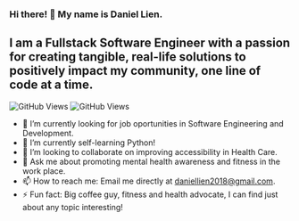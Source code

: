 ### Hi there! 👋 My name is Daniel Lien.
## I am a Fullstack Software Engineer with a passion for creating tangible, real-life solutions to positively impact my community, one line of code at a time.


![GitHub Views](https://komarev.com/ghpvc/?username=<daniellien2018>)
![GitHub Views](https://komarev.com/ghpvc/?username=<Daniellien2018&color=FAC151>)

<!--
**Daniellien2018/Daniellien2018** is a ✨ _special_ ✨ repository because its `README.md` (this file) appears on your GitHub profile.
- 💬 Ask me about promoting mental health awareness and fitness in the work place.
-->
- 🔭 I’m currently looking for job oportunities in Software Engineering and Development.
- 🌱 I’m currently self-learning Python!
- 👯 I’m looking to collaborate on improving accessibility in Health Care.
- 💬 Ask me about promoting mental health awareness and fitness in the work place.
- 📫 How to reach me: Email me directly at daniellien2018@gmail.com.
- ⚡ Fun fact: Big coffee guy, fitness and health advocate, I can find just about any topic interesting! 
